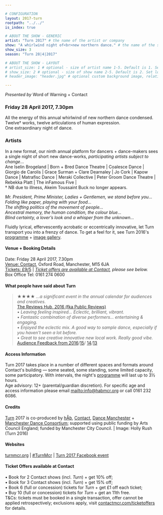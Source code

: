 ```yaml
---

# CONFIGURATION
layout: 2017-turn
rootpath: "../../"
is_index: true

# ABOUT THE SHOW - GENERIC
artist: "Turn 2017" # the name of the artist or company
show: "A whirlwind night of<br>new northern dance." # the name of the show
show_size: 3
season: "Turn 28|4|2017"

# ABOUT THE SHOW - LAYOUT
# artist_size: 1 # optional - size of artist name 1-5. Default is 1. Set longer names to lower values
# show_size: 2 # optional - size of show name 2-5. Default is 2. Set longer names to lower values
# header_image: "header.jpg" # optional custom background image, relative to current page

---
```

*Presented by* Word of Warning + Contact    
         
### Friday 28 April 2017, 7.30pm
All the energy of this annual whirlwind of new northern dance condensed.<br>Twelve† works, twelve articulations of human expression.<br>One extraordinary night of dance.          
        
### Artists        
In a new format, our ninth annual platform for dancers + dance-makers sees a single night of short new dance-works, *participating artists subject to change*…        
Ane Iselin Brogeland | Born + Bred Dance Theatre | Coalesce Dance | Giorgio de Carolis | Grace Surman + Clare Dearnaley | Jo Cork | Kapow Dance | Matrafisc Dance | Meraki Collective | Peter Groom Dance Theatre | Rebekka Platt | The inFamous Five |<br>† NB due to illness, Akeim Toussaint Buck no longer appears.        
        
*Mr. President, Prime Minister, Ladies + Gentlemen, we stand before you…<br>Folding like paper, playing with your food…<br>The shifting politics of the movement of people…<br>Ancestral memory, the human condition, the colour blue…<br>Blind certainty, a lover’s look and a whisper from the unknown…*             
         
Fluidly lyrical, effervescently acrobatic or eccentrically innovative, let Turn transport you into a frenzy of dance. To get a feel for it, see Turn 2016's [programme](/archive/2016-turn) + [image gallery](/galleries/2016-turn).         
         
#### Venue + Booking Details        
Date: Friday 28 April 2017, 7.30pm       
<a href="http://contactmcr.com/visit/getting-here" target="_blank">Venue: Contact</a>, Oxford Road, Manchester, M15 6JA         
<a href="http://contactmcr.com/whats-on/69492-turn-2017/booking" target="_blank">Tickets: £9/5</a> | *<a href="http://www.contactmcr.com/ticketoffers" target="_blank">Ticket offers are available at Contact</a>, please see below.*       
Box Office Tel: 0161 274 0600        
          
#### What people have said about Turn          
>★★★★ *…a significant event in the annual calendar for audiences and creatives.*<a href="http://www.thepublicreviews.com/turn-2016-night-1-contact-manchester" target="_blank"><br>The Reviews Hub, 2016 (fka Public Reviews)</a>             
>• *Leaving feeling inspired… Eclectic, brilliant, vibrant.*<br>• *Fantastic combination of diverse performers… entertaining & engaging.*<br>• *Enjoyed the eclectic mix. A good way to sample dance, especially if you haven't seen a lot before.*<br>• *Great to see creative innovative new local work. Really good vibe.*<br>[Audience Feedback from 2016](/archive/2016-turn)/[15](/archive/2015-turn)/ [14](/archive/2014-turn)/[13](/archive/2013-turn)            
         
#### Access Information                 
Turn 2017 takes place in a number of different spaces and formats around Contact's building — some seated, some standing, some limited capacity, some participatory. With intervals, the night's [programme](/current/2017-turn/programme) will last up to 3½ hours.<br>Age advisory: 12+ (parental/guardian discretion). For specific age and access information please email <mailto:info@habmcr.org> or call 0161 232 6086.               
                          
#### Credits         
[Turn](/hab/turn) 2017 is co-produced by [hÅb](/hab), <a href="http://contactmcr.com" target="_blank">Contact</a>, <a href="http://www.digm.org" target="_blank">Dance Manchester</a> + <a href="http://bit.ly/McrDanceConsortium" target="_blank">Manchester Dance Consortium</a>; supported using public funding by Arts Council England; funded by Manchester City Council. | Image: Holly Rush (Turn 2016)         
         
#### Websites        
<a href="http://turnmcr.org" target="_blank">turnmcr.org</a> | <a href="http://twitter.com/hashtag/TurnMcr" target="_blank">#TurnMcr</a> | <a href="http://facebook.com/events/459885731009816" target="_blank">Turn 2017 Facebook event</a>        
         
#### Ticket Offers available at Contact         
• Book for 2 Contact shows (incl. *Turn*) + get 10% off;<br>• Book for 3 Contact shows (incl. *Turn*) + get 15% off;<br>• Book 6 (full or concession) tickets for *Turn* + get £1 off each ticket;<br>• Buy 10 (full or concession) tickets for *Turn* + get an 11th free.<br>T&Cs: tickets must be booked in a single transaction, offer cannot be applied retrospectively; exclusions apply, visit <a href="http://www.contactmcr.com/ticketoffers" target="_blank">contactmcr.com/ticketoffers</a> for details.
